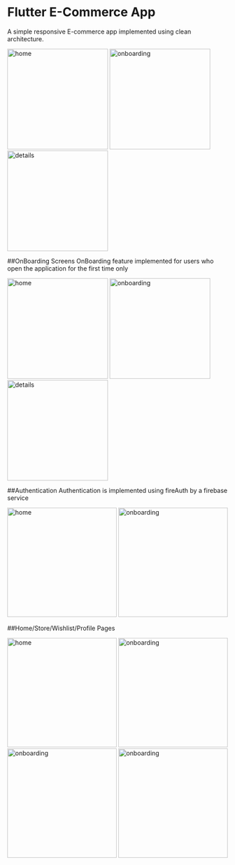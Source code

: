 # Flutter E-Commerce App
A simple responsive E-commerce app implemented using clean architecture. 

<p float="left">
  <img src="screenshots/home.jpg" alt="home" width="230"/>
  <img src="screenshots/onboarding1.jpg" alt="onboarding" width="230"/>
  <img src="screenshots/product_details.jpg" alt="details" width="230"/>
</p>

##OnBoarding Screens
OnBoarding feature implemented for users who open the application for the first time only

<p float="left">
  <img src="screenshots/onboarding1.jpg" alt="home" width="230"/>
  <img src="screenshots/onboarding2.jpg" alt="onboarding" width="230"/>
  <img src="screenshots/onboarding3.jpg" alt="details" width="230"/>
</p>


##Authentication
Authentication is implemented using fireAuth by a firebase service

<p float="left">
  <img src="screenshots/signin.jpg" alt="home" width="250"/>
  <img src="screenshots/signup.jpg" alt="onboarding" width="250"/>
</p>

##Home/Store/Wishlist/Profile Pages

<p float="left">
  <img src="screenshots/home.jpg" alt="home" width="250"/>
  <img src="screenshots/store.jpg" alt="onboarding" width="250"/>
  <img src="screenshots/wishlist.jpg" alt="onboarding" width="250"/>
  <img src="screenshots/account_settings.jpg" alt="onboarding" width="250"/>
</p>
